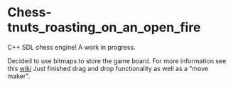 # Chess-tnuts_roasting_on_an_open_fire
C++ SDL chess engine! A work in progress. 

Decided to use bitmaps to store the game board. For more information see this [wiki](https://www.chessprogramming.org/Bitboards)
Just finished drag and drop functionality as well as a "move maker".

